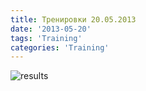 ```yaml
---
title: Тренировки 20.05.2013
date: '2013-05-20'
tags: 'Training'
categories: 'Training'
---
```


![results](/assets/graphs/2013-05-20-workout.png)
